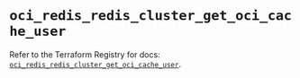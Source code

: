 # `oci_redis_redis_cluster_get_oci_cache_user`

Refer to the Terraform Registry for docs: [`oci_redis_redis_cluster_get_oci_cache_user`](https://registry.terraform.io/providers/oracle/oci/7.19.0/docs/resources/redis_redis_cluster_get_oci_cache_user).
